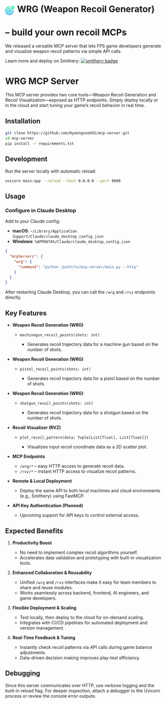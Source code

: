 # <img src="src/assets/target.png" alt="logo" width="32" style="vertical-align:middle;"/> WRG (Weapon Recoil Generator)
# – build your own recoil MCPs

We released a versatile MCP server that lets FPS game developers generate and visualize weapon recoil patterns via simple API calls.

Learn more and deploy on Smithery: [![smithery badge](https://smithery.ai/badge/@Hyeongseob91/mcp-server)](https://smithery.ai/server/@Hyeongseob91/mcp-server)

# WRG MCP Server

This MCP server provides two core tools—Weapon Recoil Generation and Recoil Visualization—exposed as HTTP endpoints. Simply deploy locally or in the cloud and start tuning your game’s recoil behavior in real time.

## Installation

```bash
git clone https://github.com/Hyeongseob91/mcp-server.git
cd mcp-server
pip install -r requirements.txt
````

## Development

Run the server locally with automatic reload:

```bash
uvicorn main:app --reload --host 0.0.0.0 --port 8000
```

## Usage

### Configure in Claude Desktop

Add to your Claude config:

* **macOS**: `~/Library/Application Support/Claude/claude_desktop_config.json`
* **Windows**: `%APPDATA%/Claude/claude_desktop_config.json`

```json
{
  "mcpServers": {
    "wrg": {
      "command": "python /path/to/mcp-server/main.py --http"
    }
  }
}
```

After restarting Claude Desktop, you can call the `/wrg` and `/rvz` endpoints directly.

## Key Features

* **Weapon Recoil Generation (WRG)**

  * `machinegun_recoil_points(shots: int)`

    * Generates recoil trajectory data for a machine gun based on the number of shots.

* **Weapon Recoil Generation (WRG)**

  * `pistol_recoil_points(shots: int)`

    * Generates recoil trajectory data for a pistol based on the number of shots.

* **Weapon Recoil Generation (WRG)**

  * `shotgun_recoil_points(shots: int)`

    * Generates recoil trajectory data for a shotgun based on the number of shots.

* **Recoil Visualizer (RVZ)**

  * `plot_recoil_pattern(data: Tuple[List[float], List[float]])`

    * Visualizes input recoil coordinate data as a 2D scatter plot.

* **MCP Endpoints**

  * `/wrg/*` – easy HTTP access to generate recoil data.
  * `/rvz/*` – instant HTTP access to visualize recoil patterns.

* **Remote & Local Deployment**

  * Deploy the same API to both local machines and cloud environments (e.g., Smithery) using FastMCP.

* **API Key Authentication (Planned)**

  * Upcoming support for API keys to control external access.

## Expected Benefits

1. **Productivity Boost**

   * No need to implement complex recoil algorithms yourself.
   * Accelerates data validation and prototyping with built-in visualization tools.

2. **Enhanced Collaboration & Reusability**

   * Unified `/wrg` and `/rvz` interfaces make it easy for team members to share and reuse modules.
   * Works seamlessly across backend, frontend, AI engineers, and game developers.

3. **Flexible Deployment & Scaling**

   * Test locally, then deploy to the cloud for on-demand scaling.
   * Integrates with CI/CD pipelines for automated deployment and version management.

4. **Real-Time Feedback & Tuning**

   * Instantly check recoil patterns via API calls during game balance adjustments.
   * Data-driven decision making improves play-test efficiency.

## Debugging

Since this server communicates over HTTP, use verbose logging and the built-in reload flag. For deeper inspection, attach a debugger to the Uvicorn process or review the console error outputs.
